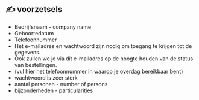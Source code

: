 ## :writing_hand: voorzetsels

- Bedrijfsnaam - company name
- Geboortedatum
- Telefoonnummer
- Het e-mailadres en wachtwoord zijn nodig om toegang te krijgen tot de gegevens.
- Ook zullen we je via dit e-mailadres op de hoogte houden van de status van bestellingen.
- (vul hier het telefoonnummer in waarop je overdag bereikbaar bent)
- wachtwoord is zeer sterk
- aantal personen - number of persons
- bijzonderheden - particularities
